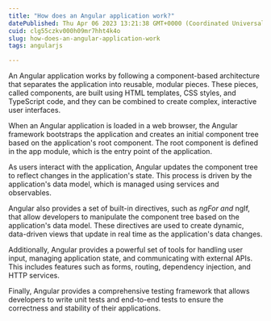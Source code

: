 ```yaml
---
title: "How does an Angular application work?"
datePublished: Thu Apr 06 2023 13:21:38 GMT+0000 (Coordinated Universal Time)
cuid: clg55czkv000h09mr7hht4k4o
slug: how-does-an-angular-application-work
tags: angularjs

---
```


An Angular application works by following a component-based architecture that separates the application into reusable, modular pieces. These pieces, called components, are built using HTML templates, CSS styles, and TypeScript code, and they can be combined to create complex, interactive user interfaces.

When an Angular application is loaded in a web browser, the Angular framework bootstraps the application and creates an initial component tree based on the application's root component. The root component is defined in the app module, which is the entry point of the application.

As users interact with the application, Angular updates the component tree to reflect changes in the application's state. This process is driven by the application's data model, which is managed using services and observables.

Angular also provides a set of built-in directives, such as *ngFor and* ngIf, that allow developers to manipulate the component tree based on the application's data model. These directives are used to create dynamic, data-driven views that update in real time as the application's data changes.

Additionally, Angular provides a powerful set of tools for handling user input, managing application state, and communicating with external APIs. This includes features such as forms, routing, dependency injection, and HTTP services.

Finally, Angular provides a comprehensive testing framework that allows developers to write unit tests and end-to-end tests to ensure the correctness and stability of their applications.